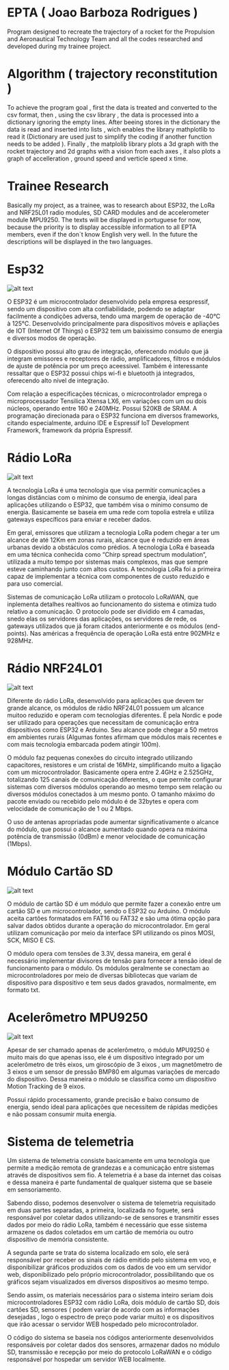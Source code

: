 # EPTA ( Joao Barboza Rodrigues )
 Program designed to recreate the trajectory of a rocket for the Propulsion and Aeronautical Technology Team and all the codes researched and developed during my trainee project.
 
# Algorithm ( trajectory reconstitution )

To achieve the program goal , first the data is treated and converted to the csv format, then , using the csv library , the data is processed into a dictionary ignoring the empty lines. After beeing stores in the dictionary the data is read and inserted into lists , wich enables the library mathplotlib to read it (Dictionary are used just to simplify the coding if another function needs to be added ). Finally , the matplolib library plots a 3d graph with the rocket trajectory and 2d graphs with a vision from each axes , it also plots a graph of accelleration , ground speed and verticle speed x time. 

# Trainee Research

Basically my project, as a trainee, was to research about ESP32, the LoRa and NRF25L01 radio modules, SD CARD modules and de accelerometer module MPU9250. The texts will be displayed in portuguese for now, because the priority is to display accessible information to all EPTA members, even if the don´t know English very well. In the future the descriptions will be displayed in the two languages.

# Esp32

![alt text](https://www.curtocircuito.com.br/pub/media/catalog/product/cache/8550e88b3e2f562f4a5046962e3b9f42/p/l/placa_doit_esp32_-_esp-wroom-32_-_wifi_bluetooth.jpg)

 O ESP32 é um microcontrolador desenvolvido pela empresa eespressif, sendo um dispositivo com alta confiabilidade, podendo se adaptar facilmente a condições adversa, tendo uma margem de operação de -40°C à 125°C. Desenvolvido principalmente para dispositivos móveis e apliações de IOT (Internet Of Things) o ESP32 tem um baixissimo consumo de energia e diversos modos de operação.
 
 
 O dispositivo possui alto grau de integração, oferecendo módulo que já integram emissores e receptores de rádio, amplificadores, filtros e módulos de ajuste de potência por um preço aceessivel. Também é interessante ressaltar que o ESP32 possui chips wi-fi e bluetooth já integrados, oferecendo alto nível de integração.
 
 
 Com relação a especificações técnicas, o microcontrolador emprega o microprocessador Tensilica Xtensa LX6, em variações com um ou dois núcleos, operando entre 160 e 240MHz. Possui 520KB de SRAM. A programação direcionada para o ESP32 funciona em diversos frameworks, citando especialmente, arduino IDE e Espressif IoT Development Framework, framework da própria Espressif.
 
# Rádio LoRa

![alt text](https://uploads.filipeflop.com/2019/02/6WL84-5.jpg)


A tecnologia LoRa é uma tecnologia que visa permitir comunicações a longas distâncias com o mínimo de consumo de energia, ideal para aplicações utilizando o ESP32, que também 
visa o mínimo consumo de energia. Basicamente se baseia em uma rede com topolia estrela e utiliza gateways específicos para enviar e receber dados.


Em geral, emissores que utilizam a tecnologia LoRa podem chegar a ter um alcance de até 12Km em zonas rurais, alcance que é reduzido em áreas urbanas devido a obstáculos como prédios. A tecnologia LoRa é baseada em uma técnica conhecida como “Chirp spread spectrum modulation“, utilizada a muito tempo por sistemas mais complexos, mas que sempre esteve caminhando junto com altos custos. A tecnologia LoRa foi a primeira capaz de implementar a técnica com componentes de custo reduzido e para uso comercial.


Sistemas de comunicação LoRa utilizam o protocolo LoRaWAN, que inplementa detalhes realtivos ao funcionamento do sistema e otimiza tudo relativo a comunicação. O protocolo pode ser dividido em 4 camadas, snedo elas os servidores das aplicações, os servidores de rede, os gateways utilizados que já foram citados anteriormente e os módulos (end-points). Nas américas a frequência de operação LoRa está entre 902MHz e 928MHz.


# Rádio NRF24L01

![alt text](https://5.imimg.com/data5/LN/GP/YG/SELLER-27298097/nrf24l01-module-with-antenna-500x500.jpg)


 Diferente do rádio LoRa, desenvolvido para aplicações que devem ter grande alcance, os módulos de rádio NRF24L01 possuem um alcance muitoo reduzido e operam com tecnologias diferentes. É pela Nordic e pode ser utilizado para operações que necessitam de comunicação entra dispositivos como ESP32 e Arduino. Seu alcance pode chegar a 50 metros em ambientes rurais (Algumas fontes afirmam que módulos mais recentes e com mais tecnologia embarcada podem atingir 100m).


 O módulo faz pequenas conexões do circuito integrado utilizando capacitores, resistores e um cristal de 16MHz, simplificando muito a ligação com um microcontrolador. Basicamente opera entre 2.4GHz e 2.525GHz, totalizando 125 canais de comunicação diferentes, o que permite configurar sistemas com diversos módulos operando ao mesmo tempo sem relação ou diversos módulos conectados à um mesmo ponto. O tamanho máximo do pacote enviado ou recebido pelo módulo é de 32bytes e opera com velocidade de comunicação de 1 ou 2 Mbps.


 O uso de antenas apropriadas pode aumentar significativamente o alcance do módulo, que possui o alcance aumentado quando opera na máxima potência de transmissão (0dBm) e menor velocidade de comunicação (1Mbps).
 
 
# Módulo Cartão SD

![alt text](https://uploads.filipeflop.com/2015/07/Modulo_Cartao_SD.jpg)


 O módulo de cartão SD é um módulo que permite fazer a conexâo entre um cartão SD e um microcontrolador, sendo o ESP32 ou Arduino. O módulo aceita cartões formatados em FAT16 ou FAT32 e são uma ótima opção para salvar dados obtidos durante a operação do microcontrolador. Em geral utilizam comunicação por meio da interface SPI utilizando os pinos MOSI, SCK, MISO E CS.


 O módulo opera com tensões de 3.3V, dessa maneira, em geral é necessário implementar divisores de tensão para fornecer a tensão ideal de funcionamento para o módulo. Os módulos geralmente se conectam ao microcontroladores por meio de diversas bibliotecas que variam de dispositivo para dispositivo e tem seus dados gravados, normalmente, em formato txt.

# Acelerômetro MPU9250

![alt text](https://cdn.awsli.com.br/1000x1000/945/945993/produto/36996713/d4657819ae.jpg)


 Apesar de ser chamado apenas de acelerômetro, o módulo MPU9250 é muito mais do que apenas isso, ele é um dispositivo integrado por um acelerômetro de três eixos, um giroscópio de 3 eixos , um magnetômetro de 3 eixos e um sensor de pressão BMP80 em algumas variações de mercado do dispositivo. Dessa maneira o módulo se classifica como um dispositivo Motion Tracking de 9 eixos.
	
 
 Possui rápido processamento, grande precisão e baixo consumo de energia, sendo ideal para aplicações que necessitem de rápidas medições e não possam consumir muita energia.
 
# Sistema de telemetria

 Um sistema de telemetria consiste basicamente em uma tecnologia que permite a medição remota de grandezas e a comunicação entre sistemas através de dispositivos sem fio. A telemetria é a base da internet das coisas e dessa maneira é parte fundamental de qualquer sistema que se baseie em sensoriamento. 


 Sabendo disso, podemos desenvolver o sistema de telemetria requisitado em duas partes separadas, a primeira, localizada no foguete, será responsável por coletar dados utilizando-se de sensores e transmitir esses dados por meio do rádio LoRa, também é necessário que esse sistema armazene os dados coletados em um cartão de memória ou outro dispositivo de memória consistente.


 A segunda parte se trata do sistema localizado em solo, ele será responsável por receber os sinais de rádio emitido pelo sistema em voo, e disponibilizar gráficos produzidos com os dados de voo em um servidor web, disponibilizado pelo próprio microcontrolador, possibilitando que os gráficos sejam visualizados em diversos dispositivos ao mesmo tempo.


Sendo assim, os materiais necessários para o sistema inteiro seriam dois microcontroladores ESP32 com rádio LoRa, dois módulo de cartão SD, dois cartões SD, sensores ( podem variar de acordo com as informações desejadas , logo o espectro de preço pode variar muito) e os dispositivos que irão acessar o servidor WEB hospedado pelo microcontrolador. 
 
 
  O código do sistema se baseia nos códigos anteriormente desenvolvidos responsáveis por coletar dados dos sensores, armazenar dados no módulo SD, transmissão e recepção por meio do protocolo LoRaWAN e o código responsável por hospedar um servidor WEB localmente.




